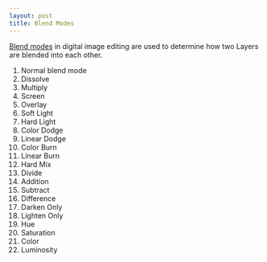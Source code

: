 ```yaml
---
layout: post
title: Blend Modes
---
```


[Blend modes](http://en.wikipedia.org/wiki/Blend_modes) in digital image editing are used to determine how two Layers are blended into each other.

1. Normal blend mode
2. Dissolve
3. Multiply
4. Screen
5. Overlay
6. Soft Light
7. Hard Light
8. Color Dodge
9. Linear Dodge
10. Color Burn
11. Linear Burn
12. Hard Mix
13. Divide
14. Addition
15. Subtract
16. Difference
17. Darken Only
18. Lighten Only
19. Hue
20. Saturation
21. Color
22. Luminosity
